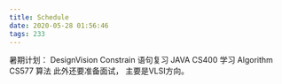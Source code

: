 ```yaml
---
title: Schedule
date: 2020-05-28 01:56:46
tags: 233
---
```

暑期计划：
	DesignVision Constrain 语句复习
	JAVA CS400 学习
	Algorithm CS577 算法
	此外还要准备面试， 主要是VLSI方向。

